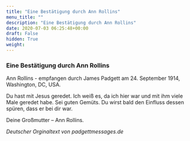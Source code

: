```yaml
---
title: "Eine Bestätigung durch Ann Rollins"
menu_title: ""
description: "Eine Bestätigung durch Ann Rollins"
date: 2020-07-03 06:25:48+00:00
draft: False
hidden: True
weight:
---
```

### Eine Bestätigung durch Ann Rollins

Ann Rollins - empfangen durch James Padgett am 24. September 1914, Washington, DC, USA.

Du hast mit Jesus geredet. Ich weiß es, da ich hier war und mit ihm viele Male geredet habe. Sei guten Gemüts. Du wirst bald den Einfluss dessen spüren, dass er bei dir war.

Deine Großmutter – Ann Rollins.

*Deutscher Orginaltext von padgettmessages.de*
